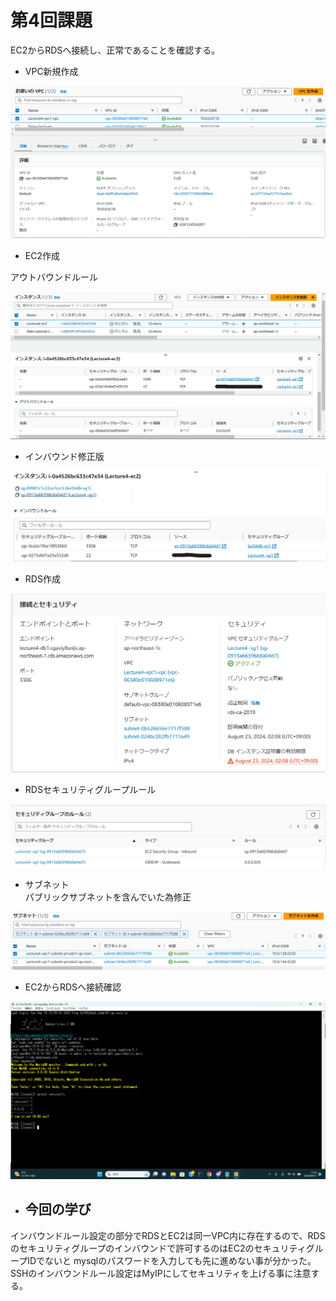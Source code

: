 # 第4回課題  
EC2からRDSへ接続し、正常であることを確認する。  
  
- VPC新規作成  
 
![VPC作成](./Pict04/VPC作成.png)
  
- EC2作成  
  
アウトバウンドルール  

![新EC2インアウト](./Pict04/新EC2インアウト.png)  
  
- インバウンド修正版  
  
![インバウンド修正](./Pict04/インバウンド修正.png)  

  
- RDS作成  

![新RDS設定](./Pict04/新RDS設定.png)  
  
- RDSセキュリティグループルール  
  
![RDSセキュリティグループ](./Pict04/RDSセキュリティグループ.png)  
  
- サブネット  
パブリックサブネットを含んでいた為修正  

![サブネット](./Pict04/サブネット.png)
  
- EC2からRDSへ接続確認  
  
![EC2からRDS接続成功](./Pict04/EC2からRDS接続成功.png)  
  
 - ## 今回の学び  
インバウンドルール設定の部分でRDSとEC2は同一VPC内に存在するので、RDSのセキュリティグループのインバウンドで許可するのはEC2のセキュリティグループIDでないと
mysqlのパスワードを入力しても先に進めない事が分かった。
SSHのインバウンドルール設定はMyIPにしてセキュリティを上げる事に注意する。
